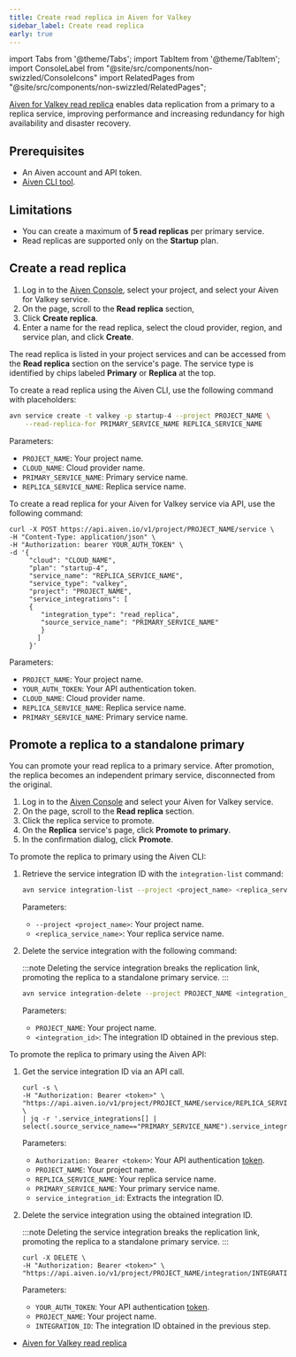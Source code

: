 ```yaml
---
title: Create read replica in Aiven for Valkey
sidebar_label: Create read replica
early: true
---
```


import Tabs from '@theme/Tabs';
import TabItem from '@theme/TabItem';
import ConsoleLabel from "@site/src/components/non-swizzled/ConsoleIcons"
import RelatedPages from "@site/src/components/non-swizzled/RelatedPages";

[Aiven for Valkey read replica](/docs/products/valkey/concepts/read-replica) enables data replication from a primary to a replica service, improving performance and increasing redundancy for high availability and disaster recovery.

## Prerequisites

- An Aiven account and API token.
- [Aiven CLI tool](https://github.com/aiven/aiven-client).

## Limitations

- You can create a maximum of **5 read replicas** per primary service.
- Read replicas are supported only on the **Startup** plan.

## Create a read replica

<Tabs groupId="method">
<TabItem value="1" label="Aiven Console">

1. Log in to the [Aiven Console](https://console.aiven.io/), select your project,
   and select your Aiven for Valkey service.
1. On the <ConsoleLabel name="overview"/> page, scroll to the **Read replica** section,
1. Click **Create replica**.
1. Enter a name for the read replica, select the cloud provider, region, and service
   plan, and click **Create**.

The read replica is listed in your project services and can be accessed from the
**Read replica** section on the service's <ConsoleLabel name="overview"/> page. The
service type is identified by chips labeled **Primary** or **Replica** at the top.

</TabItem>
<TabItem value="2" label="Aiven CLI">

To create a read replica using the Aiven CLI, use the following command with placeholders:

```bash
avn service create -t valkey -p startup-4 --project PROJECT_NAME \
    --read-replica-for PRIMARY_SERVICE_NAME REPLICA_SERVICE_NAME
```

Parameters:

- `PROJECT_NAME`: Your project name.
- `CLOUD_NAME`: Cloud provider name.
- `PRIMARY_SERVICE_NAME`: Primary service name.
- `REPLICA_SERVICE_NAME`: Replica service name.

</TabItem>
<TabItem value="3" label="Aiven API">

To create a read replica for your Aiven for Valkey service via API, use the following
command:

```shell
curl -X POST https://api.aiven.io/v1/project/PROJECT_NAME/service \
-H "Content-Type: application/json" \
-H "Authorization: bearer YOUR_AUTH_TOKEN" \
-d '{
     "cloud": "CLOUD_NAME",
     "plan": "startup-4",
     "service_name": "REPLICA_SERVICE_NAME",
     "service_type": "valkey",
     "project": "PROJECT_NAME",
     "service_integrations": [
     {
        "integration_type": "read_replica",
        "source_service_name": "PRIMARY_SERVICE_NAME"
        }
       ]
     }'
```

Parameters:

- `PROJECT_NAME`: Your project name.
- `YOUR_AUTH_TOKEN`: Your API authentication token.
- `CLOUD_NAME`: Cloud provider name.
- `REPLICA_SERVICE_NAME`: Replica service name.
- `PRIMARY_SERVICE_NAME`: Primary service name.

</TabItem>
</Tabs>

## Promote a replica to a standalone primary

You can promote your read replica to a primary service. After promotion, the replica
becomes an independent primary service, disconnected from the original.

<Tabs groupId="method">
<TabItem value="1" label="Aiven Console">

1. Log in to the [Aiven Console](https://console.aiven.io/) and select your Aiven for
   Valkey service.
1. On the <ConsoleLabel name="overview"/> page, scroll to the **Read replica** section.
1. Click the replica service to promote.
1. On the **Replica** service's <ConsoleLabel name="overview"/> page, click
   **Promote to primary**.
1. In the confirmation dialog, click **Promote**.

</TabItem>
<TabItem value="2" label="Aiven CLI">

To promote the replica to primary using the Aiven CLI:

1. Retrieve the service integration ID with the `integration-list` command:

   ```bash
   avn service integration-list --project <project_name> <replica_service_name>
   ```

   Parameters:

   - `--project <project_name>`: Your project name.
   - `<replica_service_name>`: Your replica service name.

1. Delete the service integration with the following command:

   :::note
   Deleting the service integration breaks the replication link, promoting the replica
   to a standalone primary service.
   :::

   ```bash
   avn service integration-delete --project PROJECT_NAME <integration_id>
   ```

   Parameters:

   - `PROJECT_NAME`: Your project name.
   - `<integration_id>`: The integration ID obtained in the previous step.

</TabItem>
<TabItem value="3" label="Aiven API">

To promote the replica to primary using the Aiven API:

1. Get the service integration ID via an API call.

   ```shell
   curl -s \
   -H "Authorization: Bearer <token>" \
   "https://api.aiven.io/v1/project/PROJECT_NAME/service/REPLICA_SERVICE_NAME/integration" \
   | jq -r '.service_integrations[] | select(.source_service_name=="PRIMARY_SERVICE_NAME").service_integration_id'
   ```

   Parameters:

   - `Authorization: Bearer <token>`: Your API authentication
     [token](/docs/platform/concepts/authentication-tokens).
   - `PROJECT_NAME`: Your project name.
   - `REPLICA_SERVICE_NAME`: Your replica service name.
   - `PRIMARY_SERVICE_NAME`: Your primary service name.
   - `service_integration_id`: Extracts the integration ID.

1. Delete the service integration using the obtained integration ID.

   :::note
   Deleting the service integration breaks the replication link, promoting the replica
   to a standalone primary service.
   :::

   ```shell
   curl -X DELETE \
   -H "Authorization: Bearer <token>" \
   "https://api.aiven.io/v1/project/PROJECT_NAME/integration/INTEGRATION_ID"

   ```

   Parameters:

   - `YOUR_AUTH_TOKEN`: Your API authentication
     [token](/docs/platform/concepts/authentication-tokens).
   - `PROJECT_NAME`: Your project name.
   - `INTEGRATION_ID`: The integration ID obtained in the previous step.


</TabItem>
</Tabs>

<RelatedPages/>

- [Aiven for Valkey read replica](/docs/products/valkey/concepts/read-replica)
